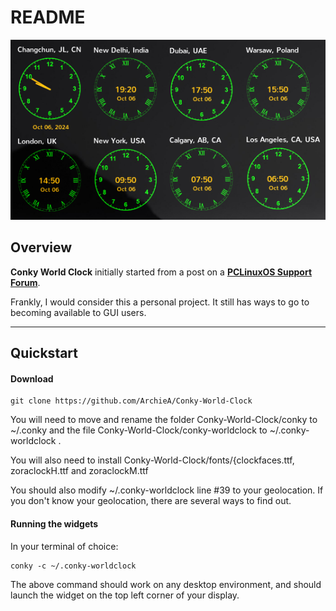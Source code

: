 # README

![](conky/screenshot.webp)

## Overview

**Conky World Clock** initially started from a post on a [**PCLinuxOS Support Forum**](https://www.pclinuxos.com/forum/index.php/topic,162134.msg1402984.html#msg1402984).

Frankly, I would consider this a personal project. It still has ways to go to becoming available to GUI users.
***

## Quickstart
#### Download
```Plain&#x20;Text
git clone https://github.com/ArchieA/Conky-World-Clock
```
You will need to move and rename the folder Conky-World-Clock/conky to ~/.conky
and the file Conky-World-Clock/conky-worldclock to ~/.conky-worldclock .

You will also need to install Conky-World-Clock/fonts/{clockfaces.ttf, zoraclockH.ttf and zoraclockM.ttf

You should also modify ~/.conky-worldclock line #39 to your geolocation. If you don't know your geolocation, there are several ways to find out.

#### Running the widgets

In your terminal of choice:

```Plain&#x20;Text
conky -c ~/.conky-worldclock
```
The above command should work on any desktop environment, and should launch the widget on the top left corner of your display.

